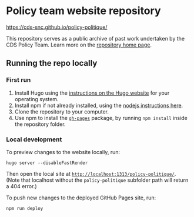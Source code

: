 # Policy team website repository

<https://cds-snc.github.io/policy-politique/>

This repository serves as a public archive of past work undertaken by the CDS Policy Team. Learn more on the [repository home page](https://cds-snc.github.io/policy-politique/en/).

## Running the repo locally

### First run

1. Install Hugo using the [instructions on the Hugo website](https://gohugo.io/getting-started/installing/) for your operating system.
2. Install npm if not already installed, using the [nodejs instructions here](https://nodejs.org/en/download/).
3. Clone the repository to your computer.
3. Use npm to install the [`gh-pages`](https://github.com/tschaub/gh-pages) package, by running `npm install` inside the repository folder.

### Local development

To preview changes to the website locally, run:

```
hugo server --disableFastRender
```

Then open the local site at [`http://localhost:1313/policy-politique/`](http://localhost:1313/policy-politique/). \
(Note that localhost without the `policy-politique` subfolder path will return a 404 error.)

To push new changes to the deployed GitHub Pages site, run:

```
npm run deploy
```
